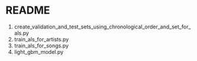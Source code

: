 # README #

1. create_validation_and_test_sets_using_chronological_order_and_set_for_als.py
2. train_als_for_artists.py
3. train_als_for_songs.py
4. light_gbm_model.py
